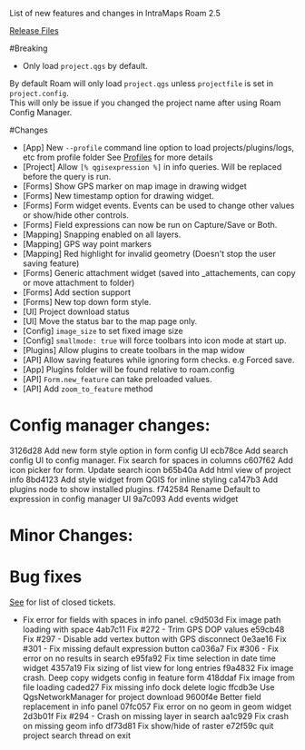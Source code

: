 List of new features and changes in IntraMaps Roam 2.5

[Release Files](https://github.com/DMS-Aus/Roam/releases/tag/v2.5)

#Breaking

- Only load `project.qgs` by default. 

By default Roam will only load `project.qgs` unless `projectfile` is set in `project.config`.  
This will only be issue if you changed the project name after using Roam Config Manager.

#Changes

- [App] New `--profile` command line option to load projects/plugins/logs, etc from profile folder
 See [Profiles](../admin-guide/profiles.md) for more details
- [Project] Allow `[% qgisexpression %]` in info queries.  Will be replaced before the
query is run.
- [Forms] Show GPS marker on map image in drawing widget
- [Forms] New timestamp option for drawing widget. 
- [Forms] Form widget events. Events can be used to change other values or show/hide other controls.
- [Forms] Field expressions can now be run on Capture/Save or Both.
- [Mapping] Snapping enabled on all layers.
- [Mapping] GPS way point markers
- [Mapping] Red highlight for invalid geometry (Doesn't stop the user saving feature)
- [Forms] Generic attachment widget (saved into _attachements, can copy or move attachment to folder)
- [Forms] Add section support
- [Forms] New top down form style.
- [UI] Project download status
- [UI] Move the status bar to the map page only.
- [Config] `image_size` to set fixed image size
- [Config] `smallmode: true` will force toolbars into icon mode at start up.
- [Plugins] Allow plugins to create toolbars in the map widow
- [API] Allow saving features while ignoring form checks. e.g Forced save.
- [App] Plugins folder will be found relative to roam.config
- [API] `Form.new_feature` can take preloaded values.
- [API] Add `zoom_to_feature` method

# Config manager changes:

3126d28 Add new form style option in form config UI
ecb78ce Add search config UI to config manager. Fix search for spaces in columns
c607f62 Add icon picker for form. Update search icon
b65b40a Add html view of project info
8bd4123 Add style widget from QGIS for inline styling
ca147b3 Add plugins node to show installed plugins.
f742584 Rename Default to expression in config manager UI
9a7c093 Add events widget

# Minor Changes:

# Bug fixes

[See](https://github.com/DMS-Aus/Roam/issues?q=milestone%3A2.5+is%3Aclosed) for list of closed tickets.

- Fix error for fields with spaces in info panel.
c9d503d Fix image path loading with space
4ab7c11 Fix #272 - Trim GPS DOP values
e59cb48 Fix #297 - Disable add vertex button with GPS disconnect
0e3ae16 Fix #301 - Fix missing default expression button
ca036a7 Fix #306 - Fix error on no results in search
e95fa92 Fix time selection in date time widget
4357a19 Fix sizing of list view for long entries
f9a4832 Fix image crash. Deep copy widgets config in feature form
418ddaf Fix image from file loading
caded27 Fix missing info dock delete logic
ffcdb3e Use QgsNetworkManager for project download
9600f4e Better field replacement in info panel
07fc057 Fix error on no geom in geom widget
2d3b01f Fix #294 - Crash on missing layer in search
aa1c929 Fix crash on missing geom info
df73d81 Fix show/hide of raster
e72f59c quit project search thread on exit
